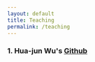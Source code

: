 ```yaml
---
layout: default
title: Teaching
permalink: /teaching
---
```


### 1. Hua-jun Wu's [Github](https://github.com/mthjwu)

